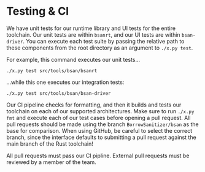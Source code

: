 # Testing & CI
We have unit tests for our runtime library and UI tests for the entire toolchain. Our unit tests are within `bsanrt`, and our UI tests are within `bsan-driver`. You can execute each test suite by passing the relative path to these components from the root directory as an argument to `./x.py test`. 

For example, this command executes our unit tests...
```
./x.py test src/tools/bsan/bsanrt
```
...while this one executes our integration tests:
```
./x.py test src/tools/bsan/bsan-driver
```
Our CI pipeline checks for formatting, and then it builds and tests our toolchain on each of our supported architectures. Make sure to run `./x.py fmt` and execute each of our test cases before opening a pull request. All pull requests should be made using the branch `BorrowSanitizer/bsan` as the base for comparison. When using GitHub, be careful to select the correct branch, since the interface defaults to submitting a pull request against the main branch of the Rust toolchain! 

All pull requests must pass our CI pipline. External pull requests must be reviewed by a member of the team. 
